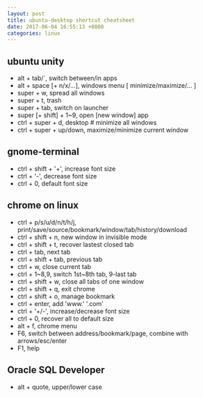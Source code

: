 ```yaml
---
layout: post
title: ubuntu-desktop shortcut cheatsheet
date: 2017-06-04 16:55:13 +0800
categories: linux
---
```

## ubuntu unity

- alt + tab/`, switch between/in apps
- alt + space [+ n/x/...], windows menu [ minimize/maximize/... ]
- super + w, spread all windows
- super + t, trash
- super + tab, switch on launcher
- super [+ shift] + 1~9, open [new window] app
- ctrl + super + d, desktop # minimize all windows
- ctrl + super + up/down, maximize/minimize current window

## gnome-terminal

- ctrl + shift + '+', increase font size
- ctrl + '-', decrease font size
- ctrl + 0, default font size

## chrome on linux

- ctrl + p/s/u/d/n/t/h/j, print/save/source/bookmark/window/tab/history/download
- ctrl + shift + n, new window in invisible mode
- ctrl + shift + t, recover lastest closed tab
- ctrl + tab, next tab
- ctrl + shift + tab, previous tab
- ctrl + w, close current tab
- ctrl + 1~8,9, switch 1st~8th tab, 9-last tab
- ctrl + shift + w, close all tabs of one window
- ctrl + shift + q, exit chrome
- ctrl + shift + o, manage bookmark
- ctrl + enter, add 'www.' '.com'
- ctrl + '+/-', increase/decrease font size
- ctrl + 0, recover all to default size
- alt + f, chrome menu
- F6, switch between address/bookmark/page, combine with arrows/esc/enter
- F1, help

## Oracle SQL Developer

- alt + quote, upper/lower case
